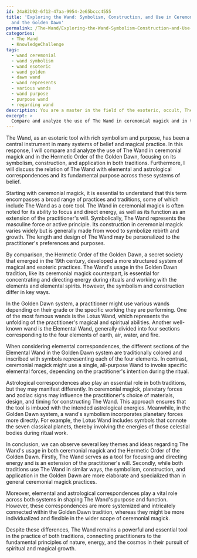 ```yaml
---
id: 24a82b92-6f12-47aa-9954-2e65bccc4555
title: 'Exploring the Wand: Symbolism, Construction, and Use in Ceremonial Magick
  and the Golden Dawn'
permalink: /The-Wand/Exploring-the-Wand-Symbolism-Construction-and-Use-in-Ceremonial-Magick-and-the-Golden-Dawn/
categories:
  - The Wand
  - KnowledgeChallenge
tags:
  - wand ceremonial
  - wand symbolism
  - wand esoteric
  - wand golden
  - dawn wand
  - wand represents
  - various wands
  - wand purpose
  - purpose wand
  - regarding wand
description: You are a master in the field of the esoteric, occult, The Wand and Education. You are a writer of tests, challenges, textbooks and deep knowledge on The Wand for initiates and students to gain deep insights and understanding from. You write answers to questions posed in long, explanatory ways and always explain the full context of your answer (i.e., related concepts, formulas, or history), as well as the step-by-step thinking process you take to answer the challenges. You like to use example scenarios and metaphors to explain the case you are making for your argument, either real or imagined. Summarize the key themes, ideas, and conclusions at the end.
excerpt: > 
  Compare and analyze the use of The Wand in ceremonial magick and in the Hermetic Order of the Golden Dawn, emphasizing its symbolism, construction, and application in both traditions. Additionally, discuss its relation with elemental and astrological correspondences and how these aspects affect its fundamental purpose across different systems of belief.
---
```

The Wand, as an esoteric tool with rich symbolism and purpose, has been a central instrument in many systems of belief and magical practice. In this response, I will compare and analyze the use of The Wand in ceremonial magick and in the Hermetic Order of the Golden Dawn, focusing on its symbolism, construction, and application in both traditions. Furthermore, I will discuss the relation of The Wand with elemental and astrological correspondences and its fundamental purpose across these systems of belief.

Starting with ceremonial magick, it is essential to understand that this term encompasses a broad range of practices and traditions, some of which include The Wand as a core tool. The Wand in ceremonial magick is often noted for its ability to focus and direct energy, as well as its function as an extension of the practitioner's will. Symbolically, The Wand represents the masculine force or active principle. Its construction in ceremonial magick varies widely but is generally made from wood to symbolize rebirth and growth. The length and design of The Wand may be personalized to the practitioner's preferences and purposes.

By comparison, the Hermetic Order of the Golden Dawn, a secret society that emerged in the 19th century, developed a more structured system of magical and esoteric practices. The Wand's usage in the Golden Dawn tradition, like its ceremonial magick counterpart, is essential for concentrating and directing energy during rituals and working with the elements and elemental spirits. However, the symbolism and construction differ in key ways.

In the Golden Dawn system, a practitioner might use various wands depending on their grade or the specific working they are performing. One of the most famous wands is the Lotus Wand, which represents the unfolding of the practitioner's magical and spiritual abilities. Another well-known wand is the Elemental Wand, generally divided into four sections corresponding to the four elements of earth, air, water, and fire.

When considering elemental correspondences, the different sections of the Elemental Wand in the Golden Dawn system are traditionally colored and inscribed with symbols representing each of the four elements. In contrast, ceremonial magick might use a single, all-purpose Wand to invoke specific elemental forces, depending on the practitioner's intention during the ritual.

Astrological correspondences also play an essential role in both traditions, but they may manifest differently. In ceremonial magick, planetary forces and zodiac signs may influence the practitioner's choice of materials, design, and timing for constructing The Wand. This approach ensures that the tool is imbued with the intended astrological energies. Meanwhile, in the Golden Dawn system, a wand's symbolism incorporates planetary forces more directly. For example, the Lotus Wand includes symbols that connote the seven classical planets, thereby involving the energies of those celestial bodies during ritual work.

In conclusion, we can observe several key themes and ideas regarding The Wand's usage in both ceremonial magick and the Hermetic Order of the Golden Dawn. Firstly, The Wand serves as a tool for focusing and directing energy and is an extension of the practitioner's will. Secondly, while both traditions use The Wand in similar ways, the symbolism, construction, and application in the Golden Dawn are more elaborate and specialized than in general ceremonial magick practices.

Moreover, elemental and astrological correspondences play a vital role across both systems in shaping The Wand's purpose and function. However, these correspondences are more systemized and intricately connected within the Golden Dawn tradition, whereas they might be more individualized and flexible in the wider scope of ceremonial magick.

Despite these differences, The Wand remains a powerful and essential tool in the practice of both traditions, connecting practitioners to the fundamental principles of nature, energy, and the cosmos in their pursuit of spiritual and magical growth.

